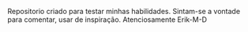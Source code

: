 Repositorio criado para testar minhas habilidades. 
Sintam-se a vontade para comentar, usar de inspiração.
Atenciosamente Erik-M-D
